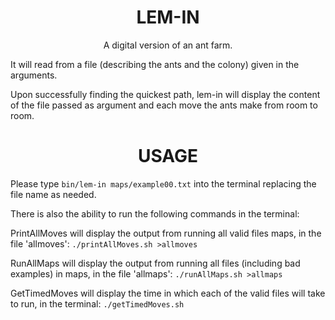 <h1 align="center">LEM-IN</h1>

<p align="center">A digital version of an ant farm.</p>

It will read from a file (describing the ants and the colony) given in the arguments.

Upon successfully finding the quickest path, lem-in will display the content of the file passed as argument and each move the ants make from room to room.

<h1 align="center">USAGE</h1>

Please type `bin/lem-in maps/example00.txt` into the terminal replacing the file name as needed.

There is also the ability to run the following commands in the terminal:

PrintAllMoves will display the output from running all valid files maps, in the file 'allmoves':
`./printAllMoves.sh >allmoves`

RunAllMaps will display the output from running all files (including bad examples) in maps, in the file 'allmaps':
`./runAllMaps.sh >allmaps`

GetTimedMoves will display the time in which each of the valid files will take to run, in the terminal:
`./getTimedMoves.sh `